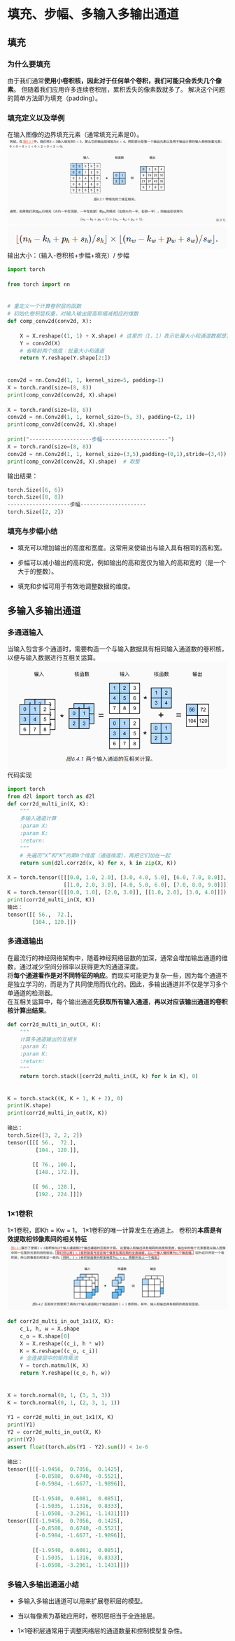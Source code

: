 # 填充、步幅、多输入多输出通道
## 填充
### 为什么要填充
由于我们通常**使用小卷积核，因此对于任何单个卷积，我们可能只会丢失几个像素**。 但随着我们应用许多连续卷积层，累积丢失的像素数就多了。 解决这个问题的简单方法即为填充（padding）。
### 填充定义以及举例
在输入图像的边界填充元素（通常填充元素是0）。
![](.填充、步幅、多输入多输出通道_images/dc02f128.png)
![](.填充、步幅、多输入多输出通道_images/96e80c8a.png)
输出大小：（输入-卷积核+步幅+填充）/ 步幅
```python
import torch

from torch import nn


# 重定义一个计算卷积层的函数
# 初始化卷积层权重，对输入输出提高和缩减相应的维数
def comp_conv2d(conv2d, X):

    X = X.reshape((1, 1) + X.shape) # 这里的（1，1）表示批量大小和通道数都是1
    Y = conv2d(X)
    # 省略前两个维度：批量大小和通道
    return Y.reshape(Y.shape[2:])


conv2d = nn.Conv2d(1, 1, kernel_size=5, padding=1)
X = torch.rand(size=(8, 8))
print(comp_conv2d(conv2d, X).shape)

X = torch.rand(size=(8, 8))
conv2d = nn.Conv2d(1, 1, kernel_size=(5, 3), padding=(2, 1))
print(comp_conv2d(conv2d, X).shape)

print("--------------------步幅---------------------")
X = torch.rand(size=(8, 8))
conv2d = nn.Conv2d(1, 1, kernel_size=(3,5),padding=(0,1),stride=(3,4))
print(comp_conv2d(conv2d, X).shape)  # 取整
```
输出结果：
```python
torch.Size([6, 6])
torch.Size([8, 8])
--------------------步幅---------------------
torch.Size([2, 2])
```
### 填充与步幅小结
* 填充可以增加输出的高度和宽度。这常用来使输出与输入具有相同的高和宽。

* 步幅可以减小输出的高和宽，例如输出的高和宽仅为输入的高和宽的（是一个大于的整数）。

* 填充和步幅可用于有效地调整数据的维度。

## 多输入多输出通道
### 多通道输入
当输入包含多个通道时，需要构造一个与输入数据具有相同输入通道数的卷积核，以便与输入数据进行互相关运算。
![](.填充、步幅、多输入多输出通道_images/f7ca27dd.png)
代码实现
```python
import torch
from d2l import torch as d2l
def corr2d_multi_in(X, K):
    """
    多输入通道计算
    :param X:
    :param K:
    :return:
    """
    # 先遍历“X”和“K”的第0个维度（通道维度），再把它们加在一起
    return sum(d2l.corr2d(x, k) for x, k in zip(X, K))

X = torch.tensor([[[0.0, 1.0, 2.0], [3.0, 4.0, 5.0], [6.0, 7.0, 8.0]],
                  [[1.0, 2.0, 3.0], [4.0, 5.0, 6.0], [7.0, 8.0, 9.0]]])
K = torch.tensor([[[0.0, 1.0], [2.0, 3.0]], [[1.0, 2.0], [3.0, 4.0]]])
print(corr2d_multi_in(X, K))
输出：
tensor([[ 56.,  72.],
        [104., 120.]])

```
### 多通道输出
在最流行的神经网络架构中，随着神经网络层数的加深，通常会增加输出通道的维数，通过减少空间分辨率以获得更大的通道深度。  
将**每个通道看作是对不同特征的响应**。而现实可能更为复杂一些，因为每个通道不是独立学习的，而是为了共同使用而优化的。因此，多输出通道并不仅是学习多个单通道的检测器。  
在互相关运算中，每个输出通道**先获取所有输入通道**，**再以对应该输出通道的卷积核计算出结果**。
```python
def corr2d_multi_in_out(X, K):
    """
    计算多通道输出的互相关
    :param X:
    :param K:
    :return:
    """
    return torch.stack([corr2d_multi_in(X, k) for k in K], 0)


K = torch.stack((K, K + 1, K + 2), 0)
print(K.shape)
print(corr2d_multi_in_out(X, K))

输出：
torch.Size([3, 2, 2, 2])
tensor([[[ 56.,  72.],
         [104., 120.]],

        [[ 76., 100.],
         [148., 172.]],

        [[ 96., 128.],
         [192., 224.]]])
```
### 1×1卷积
1×1卷积，即Kh = Kw = 1。 1×1卷积的唯一计算发生在通道上。 
卷积的**本质是有效提取相邻像素间的相关特征**
![](.填充、步幅、多输入多输出通道_images/2efbf460.png)
```python
def corr2d_multi_in_out_1x1(X, K):
    c_i, h, w = X.shape
    c_o = K.shape[0]
    X = X.reshape((c_i, h * w))
    K = K.reshape((c_o, c_i))
    # 全连接层中的矩阵乘法
    Y = torch.matmul(K, X)
    return Y.reshape((c_o, h, w))


X = torch.normal(0, 1, (3, 3, 3))
K = torch.normal(0, 1, (2, 3, 1, 1))

Y1 = corr2d_multi_in_out_1x1(X, K)
print(Y1)
Y2 = corr2d_multi_in_out(X, K)
print(Y2)
assert float(torch.abs(Y1 - Y2).sum()) < 1e-6

输出：
tensor([[[-1.9456,  0.7056,  0.1425],
         [-0.8588,  0.6740, -0.5521],
         [-0.5984, -1.6677, -1.9896]],

        [[-1.9540,  0.6081,  0.0851],
         [-1.5035,  1.1316,  0.8333],
         [-1.0508, -3.2961, -1.1431]]])
tensor([[[-1.9456,  0.7056,  0.1425],
         [-0.8588,  0.6740, -0.5521],
         [-0.5984, -1.6677, -1.9896]],

        [[-1.9540,  0.6081,  0.0851],
         [-1.5035,  1.1316,  0.8333],
         [-1.0508, -3.2961, -1.1431]]])

```
### 多输入多输出通道小结
* 多输入多输出通道可以用来扩展卷积层的模型。

* 当以每像素为基础应用时，卷积层相当于全连接层。

* 1×1卷积层通常用于调整网络层的通道数量和控制模型复杂性。
